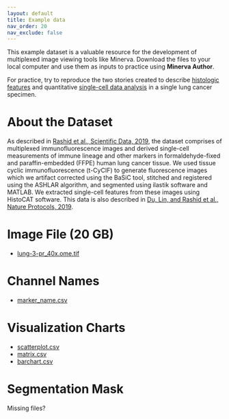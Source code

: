 ```yaml
---
layout: default
title: Example data
nav_order: 20
nav_exclude: false
---
```

This example dataset is a valuable resource for the development of multiplexed image viewing tools like Minerva. Download the files to your local computer and use them as inputs to practice using **Minerva Author**. 

For practice, try to reproduce the two stories created to describe [histologic features](https://www.cycif.org/data/du-lin-rashid-nat-protoc-2019/osd-LUNG_3.html) and quantitative [single-cell data analysis](https://www.cycif.org/data/du-lin-rashid-nat-protoc-2019/osd-LUNG_3_DATA.html) in a single lung cancer specimen.

# About the Dataset
As described in [Rashid et al., Scientific Data, 2019](https://www.nature.com/articles/s41597-019-0332-y), the dataset comprises of multiplexed immunofluorescence images and derived single-cell measurements of immune lineage and other markers in formaldehyde-fixed and paraffin-embedded (FFPE) human lung cancer tissue. We used tissue cyclic immunofluorescence (t-CyCIF) to generate fluorescence images which we artifact corrected using the BaSiC tool, stitched and registered using the ASHLAR algorithm, and segmented using ilastik software and MATLAB. We extracted single-cell features from these images using HistoCAT software. This data is also described in [Du, Lin, and Rashid et al., Nature Protocols, 2019](https://www.nature.com/articles/s41596-019-0206-y).


# Image File (20 GB)

- [lung-3-pr_40x.ome.tif](https://www.synapse.org/#!Synapse:syn17778717)

# Channel Names

<!-- https://www.synapse.org/#!Synapse:syn21815856/files/ -->
- [marker_name.csv](https://gist.githubusercontent.com/thejohnhoffer/f08eac0a9e15ad50eeb21f84276c93e4/raw/marker_names.csv)

# Visualization Charts

- [scatterplot.csv](https://gist.githubusercontent.com/thejohnhoffer/f08eac0a9e15ad50eeb21f84276c93e4/raw/scatterplot.csv)
- [matrix.csv](https://gist.githubusercontent.com/thejohnhoffer/f08eac0a9e15ad50eeb21f84276c93e4/raw/matrix.csv)
- [barchart.csv](https://gist.githubusercontent.com/thejohnhoffer/f08eac0a9e15ad50eeb21f84276c93e4/raw/barchart.csv)

# Segmentation Mask

Missing files?